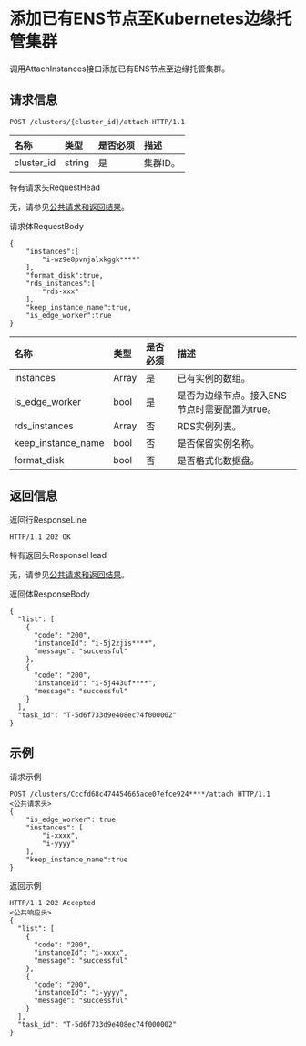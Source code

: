 # 添加已有ENS节点至Kubernetes边缘托管集群

调用AttachInstances接口添加已有ENS节点至边缘托管集群。

## 请求信息

```
POST /clusters/{cluster_id}/attach HTTP/1.1
```

|名称|类型|是否必须|描述|
|:-|:-|:---|:-|
|cluster\_id|string|是|集群ID。|

特有请求头RequestHead

无，请参见[公共请求和返回结果](/intl.zh-CN/API参考/公共请求和返回结果.md)。

请求体RequestBody

```
{
    "instances":[
        "i-wz9e8pvnjalxkggk****"
    ],
    "format_disk":true,
    "rds_instances":[
        "rds-xxx"
    ],
    "keep_instance_name":true,
    "is_edge_worker":true
}
```

|名称|类型|是否必须|描述|
|:-|:-|:---|:-|
|instances|Array|是|已有实例的数组。|
|is\_edge\_worker|bool|是|是否为边缘节点。接入ENS节点时需要配置为true。|
|rds\_instances|Array|否|RDS实例列表。|
|keep\_instance\_name|bool|否|是否保留实例名称。|
|format\_disk|bool|否|是否格式化数据盘。|

## 返回信息

返回行ResponseLine

```
HTTP/1.1 202 OK
```

特有返回头ResponseHead

无，请参见[公共请求和返回结果](/intl.zh-CN/API参考/公共请求和返回结果.md)。

返回体ResponseBody

```
{
  "list": [
    {
      "code": "200",
      "instanceId": "i-5j2zjis****",
      "message": "successful"
    },
    {
      "code": "200",
      "instanceId": "i-5j443uf****",
      "message": "successful"
    }
  ],
  "task_id": "T-5d6f733d9e408ec74f000002"
}
```

## 示例

请求示例

```
POST /clusters/Cccfd68c474454665ace07efce924****/attach HTTP/1.1
<公共请求头>
{
    "is_edge_worker": true
    "instances": [
        "i-xxxx",
        "i-yyyy"
    ],
    "keep_instance_name":true
}
```

返回示例

```
HTTP/1.1 202 Accepted
<公共响应头>
{
  "list": [
    {
      "code": "200",
      "instanceId": "i-xxxx",
      "message": "successful"
    },
    {
      "code": "200",
      "instanceId": "i-yyyy",
      "message": "successful"
    }
  ],
  "task_id": "T-5d6f733d9e408ec74f000002"
}
```

